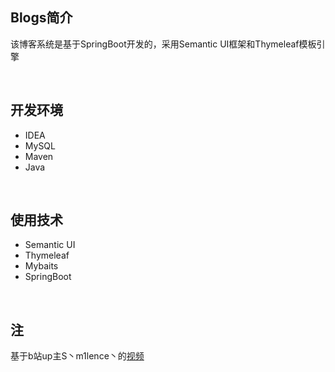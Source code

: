 ## Blogs简介

该博客系统是基于SpringBoot开发的，采用Semantic UI框架和Thymeleaf模板引擎



​	

## 开发环境

- IDEA
- MySQL
- Maven
- Java

​		

## 使用技术

- Semantic UI
- Thymeleaf
- Mybaits
- SpringBoot


​	
## 注

基于b站up主S丶m1lence丶的[视频](https://www.bilibili.com/video/av72035869?spm_id_from=444.41.b_62696c692d6865616465722d6d.21)

